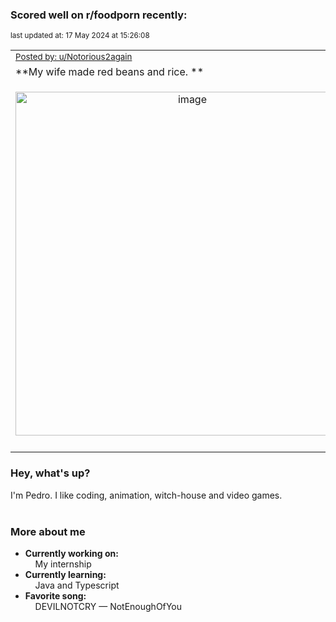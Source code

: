 ### Scored well on r/foodporn recently:

<p align="left"><sub>last updated at: 17 May 2024 at 15:26:08</sub></p>

|   |
| --- |
| <sub>[Posted by: u/Notorious2again][source]</sub> |
| **My wife made red beans and rice. ** | 
|<p align="center"> <img alt="image" src="https://i.redd.it/tr8fj9iu2w0d1.jpeg" width="550" /> </p>|
|   |

### Hey, what's up?

I'm Pedro. I like coding, animation, witch-house and video games.<br><br>

### More about me
- **Currently working on:**  
&nbsp;&nbsp;&nbsp;&nbsp;My internship
- **Currently learning:**  
&nbsp;&nbsp;&nbsp;&nbsp;Java and Typescript
- **Favorite song:**  
&nbsp;&nbsp;&nbsp;&nbsp;DEVILNOTCRY — NotEnoughOfYou<br><br>

  



  
  
  
[linkedin]: https://linkedin.com/in/pedro-h-r-gomes-8a487b14a/
[gmail]: mailto:pilique11@gmail.com
[source]: https://reddit.com/r/FoodPorn/comments/1cttd9l/my_wife_made_red_beans_and_rice/
[redditAPI]: https://www.reddit.com/dev/api/